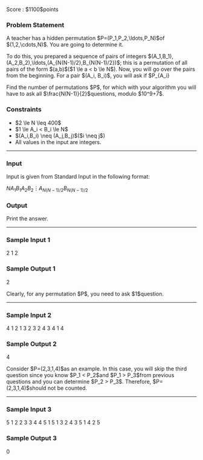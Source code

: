 
<div>

<span>

<span>

<p>
Score : $1100$points
</p>

<div>

<section>

### **Problem Statement**

<p>
A teacher has a hidden permutation $P=(P_1,P_2,\ldots,P_N)$of $(1,2,\cdots,N)$.
You are going to determine it.
</p>

<p>
To do this, you prepared a sequence of pairs of integers $(A_1,B_1),(A_2,B_2),\ldots,(A_{N(N-1)/2},B_{N(N-1)/2})$; this is a permutation of all pairs of the form $(a,b)$($1 \le a < b \le N$).
Now, you will go over the pairs from the beginning. For a pair $(A_i, B_i)$, you will ask if $P_{A_i}<P_{B_i}$, and the teacher will tell you the answer.
However, you will skip this question if you can already determine the answer to it from previous answers.
</p>

<p>
Find the number of permutations $P$, for which with your algorithm you will have to ask all $\frac{N(N-1)}{2}$questions, modulo $10^9+7$.
</p>

</section>

</div>

<div>

<section>

### **Constraints**

<ul>

<li>
$2 \le N \leq 400$
</li>

<li>
$1 \le A_i < B_i \le N$
</li>

<li>
$(A_i,B_i) \neq (A_j,B_j)$($i \neq j$)
</li>

<li>
All values in the input are integers.
</li>

</ul>

</section>

</div>

---

<div>

<div>

<section>

### **Input**

<p>
Input is given from Standard Input in the following format:
</p>

<div>

$N$$A_1$$B_1$$A_2$$B_2$$\vdots$$A_{N(N-1)/2}$$B_{N(N-1)/2}$
</div>

</section>

</div>

<div>

<section>

### **Output**

<p>
Print the answer.
</p>

</section>

</div>

</div>

---

<div>

<section>

### **Sample Input 1**

<div>

2
1 2

</div>

</section>

</div>

<div>

<section>

### **Sample Output 1**

<div>

2

</div>

<p>
Clearly, for any permutation $P$, you need to ask $1$question.
</p>

</section>

</div>

---

<div>

<section>

### **Sample Input 2**

<div>

4
1 2
1 3
2 3
2 4
3 4
1 4

</div>

</section>

</div>

<div>

<section>

### **Sample Output 2**

<div>

4

</div>

<p>
Consider $P=(2,3,1,4)$as an example.
In this case, you will skip the third question since you know $P_1 < P_2$and $P_1 > P_3$from previous questions and you can determine $P_2 > P_3$.
Therefore, $P=(2,3,1,4)$should not be counted.
</p>

</section>

</div>

---

<div>

<section>

### **Sample Input 3**

<div>

5
1 2
2 3
3 4
4 5
1 5
1 3
2 4
3 5
1 4
2 5

</div>

</section>

</div>

<div>

<section>

### **Sample Output 3**

<div>

0

</div>

</section>

</div>

</span>

</span>

</div>
